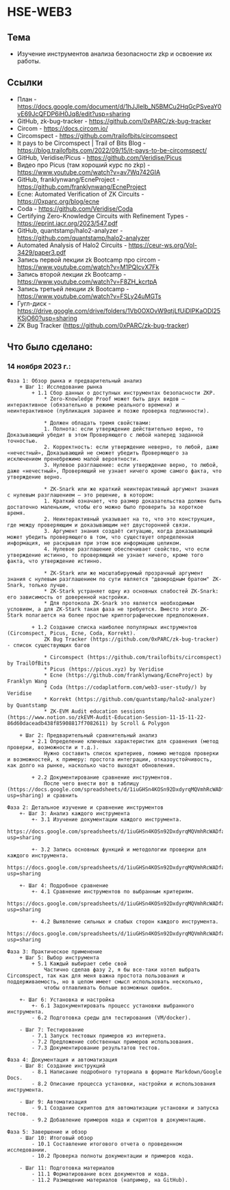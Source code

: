 # HSE-WEB3


## Тема
* Изучение инструментов анализа безопасности zkp и освоение их работы.


## Ссылки
* План - https://docs.google.com/document/d/1hJJlelb_N5BMCu2HqGcPSveaY0vE69JcQFDP6iH0Jq8/edit?usp=sharing
* GitHub, zk-bug-tracker - https://github.com/0xPARC/zk-bug-tracker
* Circom - https://docs.circom.io/
* Circomspect - https://github.com/trailofbits/circomspect 
* It pays to be Circomspect | Trail of Bits Blog - https://blog.trailofbits.com/2022/09/15/it-pays-to-be-circomspect/
* GitHub, Veridise/Picus - https://github.com/Veridise/Picus
* Видео про Picus (там хороший курс по zkp) - https://www.youtube.com/watch?v=av7Wq742GIA
* GitHub, franklynwang/EcneProject - https://github.com/franklynwang/EcneProject
* Ecne: Automated Verification of ZK Circuits - https://0xparc.org/blog/ecne
* Coda - https://github.com/Veridise/Coda 
* Certifying Zero-Knowledge Circuits with Refinement Types - https://eprint.iacr.org/2023/547.pdf
* GitHub, quantstamp/halo2-analyzer - https://github.com/quantstamp/halo2-analyzer
* Automated Analysis of Halo2 Circuits - https://ceur-ws.org/Vol-3429/paper3.pdf
* Запись первой лекции zk Bootcamp про circom - https://www.youtube.com/watch?v=M1PQIcvX7Fk
* Запись второй лекции zk Bootcamp - https://www.youtube.com/watch?v=F8ZH_kcrtpA
* Запись третьей лекции zk Bootcamp - https://www.youtube.com/watch?v=FSLy24uMGTs
* Гугл-диск - https://drive.google.com/drive/folders/1Vb0OXOvW9qtjLfUiDlPKaODl25KSjO60?usp=sharing
* ZK Bug Tracker (https://github.com/0xPARC/zk-bug-tracker)

## Что было сделано: 
### 14 ноября 2023 г.:  
    
    Фаза 1: Обзор рынка и предварительный анализ  
        + Шаг 1: Исследование рынка  
            + 1.1 Сбор данных о доступных инструментах безопасности ZKP.  
                * Zero-Knowledge Proof может быть двух видов — интерактивное (обязательно в режиме реального времени) и неинтерактивное (публикация заранее и позже проверка подлинности).
                
                * Должен обладать тремя свойствами:
                1. Полнота: если утверждение действительно верно, то Доказывающий убедит в этом Проверяющего с любой наперед заданной точностью.
                2. Корректность: если утверждение неверно, то любой, даже «нечестный», Доказывающий не сможет убедить Проверяющего за исключением пренебрежимо малой вероятности.
                3. Нулевое разглашение: если утверждение верно, то любой, даже «нечестный», Проверяющий не узнает ничего кроме самого факта, что утверждение верно.
                
                * ZK-Snark или же краткий неинтерактивный аргумент знания с нулевым разглашением — это решение, в котором:
                1. Краткий означает, что размер доказательства должен быть достаточно маленьким, чтобы его можно было проверить за короткое время.
                2. Неинтерактивный указывает на то, что это конструкция, где между проверяющим и доказывающим нет двусторонней связи.
                3. Аргумент знания создаёт ситуацию, когда доказывающий может убедить проверяющего в том, что существует определенная информация, не раскрывая при этом всю информацию целиком.
                4. Нулевое разглашение обеспечивает свойство, что если утверждение истинно, то проверяющий не узнает ничего, кроме того факта, что утверждение истинно.
                
                * ZK-Stark или же масштабируемый прозрачный аргумент знания с нулевым разглашением по сути является "двоюродным братом" ZK-Snark, только лучше. 
                * ZK-Stark устраняет одну из основных слабостей ZK-Snark: его зависимость от доверенной настройки. 
                * Для протокола ZK-Snark это является необходимым условием, а для ZK-Stark такая фаза не требуется. Вместо этого ZK-Stark полагается на более простые криптографические предположения.
            
            + 1.2 Создание списка наиболее популярных инструментов (Circomspect, Picus, Ecne, Coda, Korrekt).  
                ZK Bug Tracker (https://github.com/0xPARC/zk-bug-tracker) - список существующих багов
                
                * Circomspect (https://github.com/trailofbits/circomspect) by TrailOfBits
                * Picus (https://picus.xyz) by Veridise
                * Ecne (https://github.com/franklynwang/EcneProject) by Franklyn Wang
                * Coda (https://codaplatform.com/web3-user-study/) by Veridise
                * Korrekt (https://github.com/quantstamp/halo2-analyzer) by Quantstamp
                * ZK-EVM Audit education sessions (https://www.notion.so/zkEVM-Audit-Education-Session-11-15-11-22-86d60daceadb438f85908817f7082611) by Scroll & Polygon
                
        + Шаг 2: Предварительный сравнительный анализ  
            + 2.1 Определение ключевых характеристик для сравнения (метод проверки, возможности и т.д.).  
                Нужно составить список критериев, помимо методов проверки и возможностей, к примеру: простота интеграции, отказоустойчивость, как долго на рынке, насколько часто выходят обновления.
                
            + 2.2 Документирование сравнение инструментов.  
                После чего внести вот в таблицу (https://docs.google.com/spreadsheets/d/1iuGHSn4KOSn92DxdyrqMQVmhRcWADfa2k_iXtY9jxjE/edit?usp=sharing) и сравнить
    
    Фаза 2: Детальное изучение и сравнение инструментов
        +- Шаг 3: Анализ каждого инструмента
            +- 3.1 Изучение документации каждого инструмента.
                https://docs.google.com/spreadsheets/d/1iuGHSn4KOSn92DxdyrqMQVmhRcWADfa2k_iXtY9jxjE/edit?usp=sharing
                
            +- 3.2 Запись основных функций и методологии проверки для каждого инструмента.
                https://docs.google.com/spreadsheets/d/1iuGHSn4KOSn92DxdyrqMQVmhRcWADfa2k_iXtY9jxjE/edit?usp=sharing    
                            
        +- Шаг 4: Подробное сравнение
            +- 4.1 Сравнение инструментов по выбранным критериям.
                https://docs.google.com/spreadsheets/d/1iuGHSn4KOSn92DxdyrqMQVmhRcWADfa2k_iXtY9jxjE/edit?usp=sharing    
                        
            +- 4.2 Выявление сильных и слабых сторон каждого инструмента.
                https://docs.google.com/spreadsheets/d/1iuGHSn4KOSn92DxdyrqMQVmhRcWADfa2k_iXtY9jxjE/edit?usp=sharing
                
    Фаза 3: Практическое применение
        + Шаг 5: Выбор инструмента
            + 5.1 Каждый выбирает себе свой
                Частично сделав фазу 2, я бы все-таки хотел выбрать Circomspect, так как для меня важна простота пользования и поддерживаемость, но в целом имеет смысл использовать несколько, 
                чтобы отлавливать больше возможных ошибок.
                
        +- Шаг 6: Установка и настройка
            +- 6.1 Задокументировать процесс установки выбранного инструмента.
            - 6.2 Подготовка среды для тестирования (VM/docker).

        - Шаг 7: Тестирование
            - 7.1 Запуск тестовых примеров из интернета.
            - 7.2 Предложение собственных примеров использования.
            - 7.3 Документирование результатов тестов.
            
    Фаза 4: Документация и автоматизация
        - Шаг 8: Создание инструкций
            - 8.1 Написание подробного туториала в формате Markdown/Google Docs.
            - 8.2 Описание процесса установки, настройки и использования инструмента.
            
        - Шаг 9: Автоматизация
            - 9.1 Создание скриптов для автоматизации установки и запуска тестов.
            - 9.2 Добавление примеров кода и скриптов в документацию.
    
    Фаза 5: Завершение и обзор
        - Шаг 10: Итоговый обзор
            - 10.1 Составление итогового отчета о проведенном исследовании.
            - 10.2 Проверка полноты документации и примеров кода.
            
        - Шаг 11: Подготовка материалов
            - 11.1 Форматирование всех документов и кода.
            - 11.2 Размещение материалов (например, на GitHub).


            

